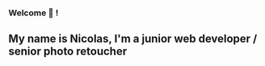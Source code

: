 ### Welcome 👋 ! 
## My name is Nicolas, I'm a junior web developer / senior photo retoucher

<!--
**nicolashodee/nicolashodee** is a ✨ _special_ ✨ repository because its `README.md` (this file) appears on your GitHub profile.

Where to find me 🌴
👉 LinkedIn
👉 Instagram
👉 Personnal Website (Portfolio)


📫 About 
I am Nicolas HODEE, a junior front-end web developer, I live France, I work remotely, I am a seasoned self-taught, responsible and creative.
Mes compétences

🤘 What I use :

    Html / CSS / JS
    Heroku
    Wordpress
    Foundation / ImageVue
    MySql
    Php

Here are some ideas to get you started:

- 🔭 I’m currently working on Wordpress custom websites
- 🌱 I’m currently learning CSS / Javascript / PHP
- 👯 I’m looking to collaborate on small websites for locals shops and small companies
- 🤔 I’m looking for help with PHP / Wordpress
- 💬 Ask me about ...
- 📫 How to reach me: ...
- 😄 Pronouns: ...
- ⚡ Fun fact: ...


-->
